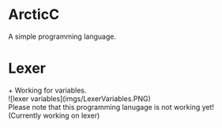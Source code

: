 # ArcticC
A simple programming language. <br>

<h1>Lexer</h1>
+ Working for variables. <br>
![lexer variables](imgs/LexerVariables.PNG)
<br>
Please note that this programming lanugage is not working yet! <br>
(Currently working on lexer)
